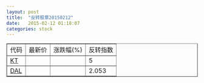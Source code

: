 ```yaml
---
layout: post
title:  "反转股票20150212"
date:   2015-02-12 01:18:07
categories: stock
---
```


<script type="text/javascript">
var stockList = []
stockList.push('gb_kt');
stockList.push('gb_dal');
</script>

<table border="1">
 <tr>
 <td>代码</td>
  <td>最新价</td>
  <td>涨跌幅(%)</td>
 <td>反转指数</td>
</tr>
  <tr id="kt"><td><a href="http://stock.finance.sina.com.cn/usstock/quotes/KT.html" target="_blank">KT</a></td><td></td><td></td><td>5</td></tr>
  <tr id="dal"><td><a href="http://stock.finance.sina.com.cn/usstock/quotes/DAL.html" target="_blank">DAL</a></td><td></td><td></td><td>2.053</td></tr>
</table>
